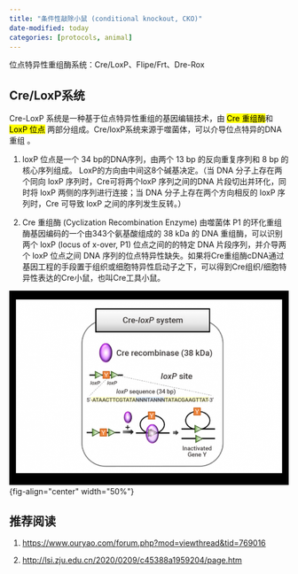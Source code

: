 ```yaml
---
title: "条件性敲除小鼠 (conditional knockout, CKO)"
date-modified: today
categories: [protocols, animal]
---
```


位点特异性重组酶系统：Cre/LoxP、Flipe/Frt、Dre-Rox

## Cre/LoxP系统

Cre-LoxP 系统是一种基于位点特异性重组的基因编辑技术，由 <mark>Cre 重组酶</mark>和<mark>LoxP 位点</mark> 两部分组成。Cre/loxP系统来源于噬菌体，可以介导位点特异的DNA重组 。

1.  loxP 位点是一个 34 bp的DNA序列，由两个 13 bp 的反向重复序列和 8 bp 的核心序列组成。 LoxP的方向由中间这8个碱基决定。（当 DNA 分子上存在两个同向 loxP 序列时，Cre可将两个loxP 序列之间的DNA 片段切出并环化，同时将 loxP 两侧的序列进行连接；当 DNA 分子上存在两个方向相反的 loxP 序列时，Cre 可导致 loxP 之间的序列发生反转。）

2.  Cre 重组酶 (Cyclization Recombination Enzyme) 由噬菌体 P1 的环化重组酶基因编码的一个由343个氨基酸组成的 38 kDa 的 DNA 重组酶，可以识别两个 loxP (locus of x-over, P1) 位点之间的的特定 DNA 片段序列，并介导两个 loxP 位点之间 DNA 序列的位点特异性缺失。如果将Cre重组酶cDNA通过基因工程的手段置于组织或细胞特异性启动子之下，可以得到Cre组织/细胞特异性表达的Cre小鼠，也叫Cre工具小鼠。

![](images/Cre-LoxP.jpg){fig-align="center" width="50%"}

## 推荐阅读

1.  <https://www.ouryao.com/forum.php?mod=viewthread&tid=769016>

2.  <http://lsi.zju.edu.cn/2020/0209/c45388a1959204/page.htm>
